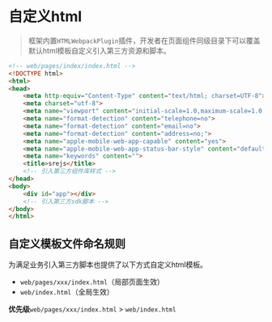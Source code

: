 # 自定义html
> 框架内置`HTMLWebpackPlugin`插件，开发者在页面组件同级目录下可以覆盖默认html模板自定义引入第三方资源和脚本。

```html
<!-- web/pages/index/index.html -->
<!DOCTYPE html>
<html>
<head>
    <meta http-equiv="Content-Type" content="text/html; charset=UTF-8">
    <meta charset="utf-8">
    <meta name="viewport" content="initial-scale=1.0,maximum-scale=1.0,minimum-scale=1.0,user-scalable=0,width=device-width">
    <meta name="format-detection" content="telephone=no">
    <meta name="format-detection" content="email=no">
    <meta name="format-detection" content="address=no;">
    <meta name="apple-mobile-web-app-capable" content="yes">
    <meta name="apple-mobile-web-app-status-bar-style" content="default">
    <meta name="keywords" content="">
    <title>srejs</title>
    <!-- 引入第三方组件库样式 -->
</head>
<body>
    <div id="app"></div>
    <!-- 引入第三方sdk脚本 -->
</body>
</html>
```

## 自定义模板文件命名规则
为满足业务引入第三方脚本也提供了以下方式自定义html模板。
- `web/pages/xxx/index.html`（局部页面生效）
- `web/index.html`（全局生效）

**优先级**`web/pages/xxx/index.html` > `web/index.html`